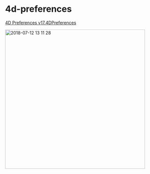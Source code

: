 # 4d-preferences

[4D Preferences v17.4DPreferences]()

<img width="453" alt="2018-07-12 13 11 28" src="https://user-images.githubusercontent.com/1725068/42612253-4a0670f4-85d5-11e8-84d2-c9d5f9458c1f.png">
